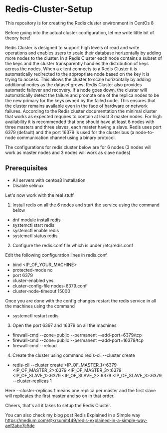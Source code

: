 # Redis-Cluster-Setup
This repository is for creating the Redis cluster environment in CentOs 8 

Before going into the actual cluster configuration, let me write little bit of theory here!

Redis Cluster is designed to support high levels of read and write operations and enables users to scale their database horizontally by adding more nodes to the cluster. In a Redis Cluster each node contains a subset of the keys and the cluster transparently handles the distribution of keys across the nodes. When a client connects to a Redis Cluster it is automatically redirected to the appropriate node based on the key it is trying to access. This allows the cluster to scale horizontally by adding additional nodes as the dataset grows. Redis Cluster also provides automatic failover and recovery. If a node goes down, the cluster will automatically detect the failure and promote one of the replica nodes to be the new primary for the keys owned by the failed node. This ensures that the cluster remains available even in the face of hardware or network failures. According to the Redis cluster documentation the minimal cluster that works as expected requires to contain at least 3 master nodes. For high availability it is recommended that one should have at least 6 nodes with three masters and three slaves, each master having a slave. Redis uses port 6379 (default) and the port 16379 is used for the cluster bus (a node-to-node communication channel using a binary protocol.

The configurations for redis cluster below are for 6 nodes (3 nodes will work as master nodes and 3 nodes will work as slave nodes)

## Prerequisites
* All servers with centos8 installation 
* Disable selinux

Let's now work with the real stuff

1) Install redis on all the 6 nodes and start the service using the command below

* dnf module install redis
* systemctl start redis
* systemctl enable redis
* systemctl status redis

2) Configure the redis.conf file which is under /etc/redis.conf

Edit the following configuration lines in redis.conf

* bind  <IP_OF_YOUR_MACHINE>
* protected-mode no
* port 6379
* cluster-enabled yes
* cluster-config-file nodes-6379.conf
* cluster-node-timeout 15000

Once you are done with the config changes restart the redis service in all the machines using the command
* systemctl restart redis

3) Open the port 6397 and 16379 on all the machines

* firewall-cmd --zone=public --permanent --add-port=6379/tcp 
* firewall-cmd --zone=public --permanent --add-port=16379/tcp 
* firewall-cmd --reload

4) Create the cluster using command redis-cli --cluster create

* redis-cli --cluster create <IP_OF_MASTER_1>:6379 <IP_OF_MASTER_2>:6379 <IP_OF_MASTER_3>:6379 <IP_OF_SLAVE_1>:6379 <IP_OF_SLAVE_2>:6379 <IP_OF_SLAVE_3>:6379 --cluster-replicas 1

Here --cluster-replicas 1 means one replica per master and the first slave will replicates the first master and so on in that order.

Cheers, that's all it takes to setup the Redis Cluster.

You can also check my blog post Redis Explained in a Simple way
https://medium.com/@krsumit449/redis-explained-in-a-simple-way-aef2abc7c5de

